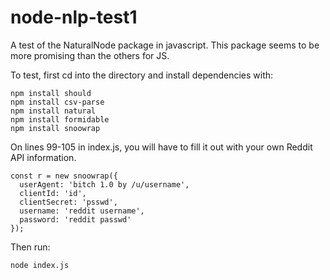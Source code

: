 # node-nlp-test1
A test of the NaturalNode package in javascript. This package seems to be more promising than the others for JS.

To test, first cd into the directory and install dependencies with:
```
npm install should
npm install csv-parse
npm install natural
npm install formidable
npm install snoowrap
```
On lines 99-105 in index.js, you will have to fill it out with your own Reddit API information.
```
const r = new snoowrap({
  userAgent: 'bitch 1.0 by /u/username',
  clientId: 'id',
  clientSecret: 'psswd',
  username: 'reddit username',
  password: 'reddit passwd'
});
```

Then run:
```
node index.js
```